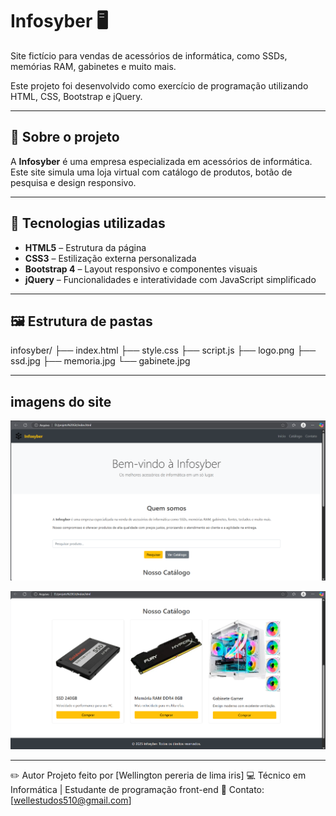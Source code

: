 # Infosyber 🖥️

Site fictício para vendas de acessórios de informática, como SSDs, memórias RAM, gabinetes e muito mais.

Este projeto foi desenvolvido como exercício de programação utilizando HTML, CSS, Bootstrap e jQuery.

---

## 📌 Sobre o projeto

A **Infosyber** é uma empresa especializada em acessórios de informática. Este site simula uma loja virtual com catálogo de produtos, botão de pesquisa e design responsivo.

---

## 🚀 Tecnologias utilizadas

- **HTML5** – Estrutura da página
- **CSS3** – Estilização externa personalizada
- **Bootstrap 4** – Layout responsivo e componentes visuais
- **jQuery** – Funcionalidades e interatividade com JavaScript simplificado

---

## 🖼️ Estrutura de pastas
infosyber/
├── index.html
├── style.css
├── script.js
├── logo.png
├── ssd.jpg
├── memoria.jpg
└── gabinete.jpg

---
## imagens do site

![Texto Alternativo](./images//print-home.png)


![Texto Alternativo](./images//print-catalogo.png)


----

✏️ Autor
Projeto feito por [Wellington pereria de lima iris]
💻 Técnico em Informática | Estudante de programação front-end
📧 Contato: [wellestudos510@gmail.com]


